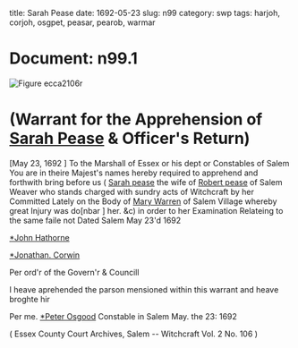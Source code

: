 title: Sarah Pease
date: 1692-05-23
slug: n99
category: swp
tags: harjoh, corjoh, osgpet, peasar, pearob, warmar




# Document: n99.1

![Figure ecca2106r](/assets/thumb/ecca2106r.jpg)

# (Warrant for the Apprehension of [Sarah Pease](/tag/peasar.html) & Officer's Return)
[May 23, 1692 ] To the Marshall of Essex or his dept or Constables  of Salem 
You are in theire Majest's names hereby required to apprehend and forthwith bring before us ( [Sarah pease](/tag/peasar.html) the wife of [Robert pease](/tag/pearob.html) of Salem Weaver who stands charged with sundry acts of Witchcraft by her Committed Lately on the Body of [Mary Warren](/tag/warmar.html) of Salem Village whereby great Injury was do[nbar ] her. &c) in order to her Examination Relateing to the same faile not Dated Salem May 23'd 1692 

[*John Hathorne](/tag/harjoh.html)

[*Jonathan. Corwin](/tag/corjoh.html)

Per ord'r of the Govern'r & Councill 

I heave aprehended the parson mensioned within this warrant and heave broghte hir 

Per me. [*Peter Osgood](/tag/osgpet.html) Constable in Salem May. the 23: 1692

( Essex County Court Archives, Salem -- Witchcraft Vol. 2 No. 106 )

